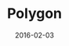 ---
title: Polygon
description: Polygon is an interactive installation that conveys the emotional involvement of a single participant or the entire group. It offers multiple interactions using the sequencer philosophy. It is completely independent of the number of active users. To participate in the installation, simply enter the action range under a totem.
client:
skills:
  - User Interface
  - Interaction Design
date: 2016-02-03
finished: true
layout: work
permalink: false
---